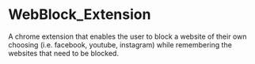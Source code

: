 # WebBlock_Extension
A chrome extension that enables  the user to block a website of their own choosing (i.e. facebook, youtube, instagram) while remembering the websites that need to be blocked. 

